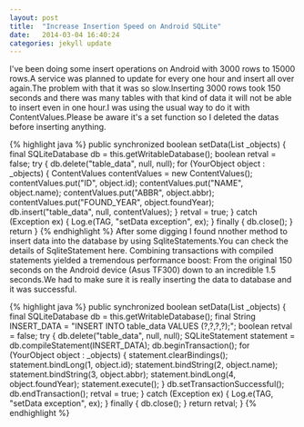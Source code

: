```yaml
---
layout: post
title:  "Increase Insertion Speed on Android SQLite"
date:   2014-03-04 16:40:24
categories: jekyll update
---
```

I've been doing some insert operations on Android with 3000 rows to 15000 rows.A service was planned to update for every one hour and insert all over again.The problem with that it was so slow.Inserting 3000 rows took 150 seconds and there was many tables with that kind of data it will not be able to insert even in one hour.I was using the usual way to do it with ContentValues.Please be aware it's a set function so I deleted the datas before inserting anything.

{% highlight java %}
public synchronized boolean setData(List<YourObject> _objects) {
        final SQLiteDatabase db = this.getWritableDatabase();
        boolean retval = false;
        try {
            db.delete("table_data", null, null);
            for (YourObject object : _objects) {
                ContentValues contentValues = new ContentValues();
                contentValues.put("ID", object.id);
                contentValues.put("NAME", object.name);
                contentValues.put("ABBR", object.abbr);
                contentValues.put("FOUND_YEAR", object.foundYear);
                db.insert("table_data", null, contentValues);
            }
            retval = true;
        } catch (Exception ex) {
            Log.e(TAG, "setData exception", ex);
        } finally {
            db.close();
        }
        return 
}
{% endhighlight %}
After some digging I found nnother method to insert data into the database by using SqliteStatements.You can check the details of SqliteStatement here. Combining transactions with compiled statements yielded a tremendous performance boost: From the original 150 seconds on the Android device (Asus TF300) down to an incredible 1.5 seconds.We had to make sure it is really inserting the data to database and it was successful.

{% highlight java %}
public synchronized boolean setData(List<YourObject> _objects) {
        final SQLiteDatabase db = this.getWritableDatabase();
        final String INSERT_DATA = "INSERT INTO table_data VALUES (?,?,?,?);";
        boolean retval = false;
        try {
            db.delete("table_data", null, null);
            SQLiteStatement statement = db.compileStatement(INSERT_DATA);
            db.beginTransaction();
            for (YourObject object : _objects) {
                statement.clearBindings();
                statement.bindLong(1, object.id);
                statement.bindString(2, object.name);
                statement.bindString(3, object.abbr);
                statement.bindLong(4, object.foundYear);
                statement.execute();
            }
            db.setTransactionSuccessful();
            db.endTransaction();
            retval = true;
        } catch (Exception ex) {
            Log.e(TAG, "setData exception", ex);
        } finally {
            db.close();
        }
        return retval;
}
{% endhighlight %}
